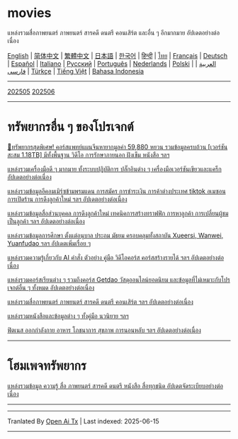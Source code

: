 # movies
แหล่งรวมสื่อภาพยนตร์ ภาพยนตร์ สารคดี ดนตรี คอนเสิร์ต และอื่น ๆ อีกมากมาย อัปเดตอย่างต่อเนื่อง

[English](https://openaitx.github.io/view.html?user=mswnlz&project=movies&lang=en) | [简体中文](https://openaitx.github.io/view.html?user=mswnlz&project=movies&lang=zh-CN) | [繁體中文](https://openaitx.github.io/view.html?user=mswnlz&project=movies&lang=zh-TW) | [日本語](https://openaitx.github.io/view.html?user=mswnlz&project=movies&lang=ja) | [한국어](https://openaitx.github.io/view.html?user=mswnlz&project=movies&lang=ko) | [हिन्दी](https://openaitx.github.io/view.html?user=mswnlz&project=movies&lang=hi) | [ไทย](https://openaitx.github.io/view.html?user=mswnlz&project=movies&lang=th) | [Français](https://openaitx.github.io/view.html?user=mswnlz&project=movies&lang=fr) | [Deutsch](https://openaitx.github.io/view.html?user=mswnlz&project=movies&lang=de) | [Español](https://openaitx.github.io/view.html?user=mswnlz&project=movies&lang=es) | [Italiano](https://openaitx.github.io/view.html?user=mswnlz&project=movies&lang=it) | [Русский](https://openaitx.github.io/view.html?user=mswnlz&project=movies&lang=ru) | [Português](https://openaitx.github.io/view.html?user=mswnlz&project=movies&lang=pt) | [Nederlands](https://openaitx.github.io/view.html?user=mswnlz&project=movies&lang=nl) | [Polski](https://openaitx.github.io/view.html?user=mswnlz&project=movies&lang=pl) | [العربية](https://openaitx.github.io/view.html?user=mswnlz&project=movies&lang=ar) | [فارسی](https://openaitx.github.io/view.html?user=mswnlz&project=movies&lang=fa) | [Türkçe](https://openaitx.github.io/view.html?user=mswnlz&project=movies&lang=tr) | [Tiếng Việt](https://openaitx.github.io/view.html?user=mswnlz&project=movies&lang=vi) | [Bahasa Indonesia](https://openaitx.github.io/view.html?user=mswnlz&project=movies&lang=id)








-------
[202505](https://raw.githubusercontent.com/mswnlz/movies/main/202505.md)
[202506](https://raw.githubusercontent.com/mswnlz/movies/main/202506.md)


---------------
# ทรัพยากรอื่น ๆ ของโปรเจกต์

[🎁ทรัพยากรสุดพิเศษ! คอร์สแพทย์แผนจีนหายากมูลค่า 59,880 หยวน รวมข้อมูลครบถ้วน [เวอร์ชันสะสม 1.18TB] มีทั้งพื้นฐาน วิดีโอ การรักษาภายนอก ฝังเข็ม หนังสือ ฯลฯ](https://github.com/mswnlz/chinese-traditional)

[แหล่งรวมเครื่องมือดี ๆ มากมาย ทั้งระบบปฏิบัติการ ปลั๊กอินต่าง ๆ เครื่องมือเวอร์ชันเขียวและแคร็ก อัปเดตอย่างต่อเนื่อง](https://github.com/mswnlz/tools)

[แหล่งรวมข้อมูลอีคอมเมิร์ซข้ามพรมแดน การสมัคร การชำระเงิน การค้าต่างประเทศ tiktok อเมซอน การเปิดร้าน การดึงลูกค้าใหม่ ฯลฯ อัปเดตอย่างต่อเนื่อง](https://github.com/mswnlz/cross-border)

[แหล่งรวมข้อมูลสื่อส่วนบุคคล การดึงลูกค้าใหม่ เทคนิคการสร้างทราฟฟิก การหาลูกค้า การเปลี่ยนผู้ชมเป็นลูกค้า ฯลฯ อัปเดตอย่างต่อเนื่อง](https://github.com/mswnlz/self-media)

[ แหล่งรวมข้อมูลการศึกษา ตั้งแต่อนุบาล ประถม มัธยม ครอบคลุมทั้งสถาบัน Xueersi, Wanwei, Yuanfudao ฯลฯ อัปเดตเพิ่มเรื่อย ๆ](https://github.com/mswnlz/edu-knowlege)

[แหล่งรวมความรู้เกี่ยวกับ AI คำสั่ง ตัวอย่าง คู่มือ วิดีโอคอร์ส คอร์สสร้างรายได้ ฯลฯ อัปเดตอย่างต่อเนื่อง](https://github.com/mswnlz/AIknowledge)

[แหล่งรวมคอร์สเรียนต่าง ๆ รวมถึงคอร์ส Getdao วัสดุออนไลน์ยอดนิยม และข้อมูลที่ไม่เหมาะกับโปรเจกต์อื่น ๆ ทั้งหมด อัปเดตอย่างต่อเนื่อง](https://github.com/mswnlz/curriculum)

[แหล่งรวมสื่อภาพยนตร์ ภาพยนตร์ สารคดี ดนตรี คอนเสิร์ต ฯลฯ อัปเดตอย่างต่อเนื่อง](https://github.com/mswnlz/movies)

[แหล่งรวมหนังสือและข้อมูลต่าง ๆ ทั้งคู่มือ นวนิยาย ฯลฯ](https://github.com/mswnlz/book)

[ฟิตเนส ออกกำลังกาย อาหาร โภชนาการ สุขภาพ การนอนหลับ ฯลฯ อัปเดตอย่างต่อเนื่อง](https://github.com/mswnlz/healthy)

---------------

# โฮมเพจทรัพยากร
[แหล่งรวมข้อมูล ความรู้ สื่อ ภาพยนตร์ สารคดี ดนตรี หนังสือ สื่อทุกชนิด อัปเดตจัดระเบียบอย่างต่อเนื่อง](https://github.com/mswnlz)

---------------

---

Tranlated By [Open Ai Tx](https://github.com/OpenAiTx/OpenAiTx) | Last indexed: 2025-06-15

---
